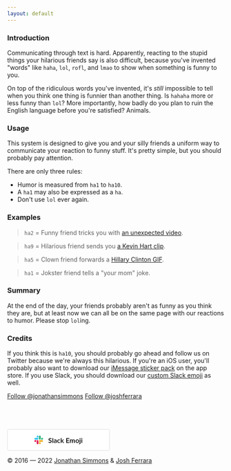 ```yaml
---
layout: default
---
```


### Introduction
Communicating through text is hard. Apparently, reacting to the stupid things your hilarious friends say is also difficult, because you've invented "words" like `haha`, `lol`, `rofl`, and `lmao` to show when something is funny to you. 

On top of the ridiculous words you've invented, it's _still_ impossible to tell when you think one thing is funnier than another thing. Is `hahaha` more or less funny than `lol`? More importantly, how badly do you plan to ruin the English language before you're satisfied? Animals.

### Usage
This system is designed to give you and your silly friends a uniform way to communicate your reaction to funny stuff. It's pretty simple, but you should probably pay attention.

There are only three rules: 

- Humor is measured from `ha1` to `ha10`.
- A `ha1` may also be expressed as a `ha`.
- Don't use `lol` ever again.

### Examples

> `ha2` = Funny friend tricks you with [an unexpected video](https://youtu.be/dQw4w9WgXcQ).

> `ha9` = Hilarious friend sends you [a Kevin Hart clip](https://youtu.be/NFvOdmTF57c).

> `ha5` = Clown friend forwards a [Hillary Clinton GIF](http://i.giphy.com/bSjzF3P9vMFZ6.gif).

> `ha1` = Jokster friend tells a "your mom" joke.

### Summary
At the end of the day, your friends probably aren't as funny as you think they are, but at least now we can all be on the same page with our reactions to humor. Please stop `lol`ing.

### Credits
If you think this is `ha10`, you should probably go ahead and follow us on Twitter because we're always this hilarious. If you're an iOS user, you'll probably also want to download our [iMessage sticker pack](https://itunes.apple.com/us/app/the-haha-scale-sticker-pack/id1158631658?mt=8) on the app store. If you use Slack, you should download our [custom Slack emoji](https://hahascale.lol/haha-scale-slack-emoji.zip) as well.

<a class="twitter-follow-button" data-size="large" data-show-count="false" href="https://twitter.com/jonathansimmons">Follow @jonathansimmons</a>
<a class="twitter-follow-button" data-size="large" data-show-count="false" href="https://twitter.com/joshferrara">Follow @joshferrara</a>

<a href="https://itunes.apple.com/us/app/the-haha-scale-sticker-pack/id1158631658?mt=8" style="display:inline-block;overflow:hidden;background:url(https://linkmaker.itunes.apple.com/images/badges/en-us/badge_appstore-lrg.svg) no-repeat;width:165px;height:40px;"></a>

<a href="https://hahascale.lol/haha-scale-slack-emoji.zip" style="align-items:center;color:#000;background-color:#fff;border:1px solid #ddd;border-radius:4px;display:inline-flex;font-family:Lato, sans-serif;font-size:16px;font-weight:600;height:48px;justify-content:center;text-decoration:none;width:236px"><svg xmlns="http://www.w3.org/2000/svg" style="height:20px;width:20px;margin-right:12px" viewBox="0 0 122.8 122.8"><path d="M25.8 77.6c0 7.1-5.8 12.9-12.9 12.9S0 84.7 0 77.6s5.8-12.9 12.9-12.9h12.9v12.9zm6.5 0c0-7.1 5.8-12.9 12.9-12.9s12.9 5.8 12.9 12.9v32.3c0 7.1-5.8 12.9-12.9 12.9s-12.9-5.8-12.9-12.9V77.6z" fill="#e01e5a"></path><path d="M45.2 25.8c-7.1 0-12.9-5.8-12.9-12.9S38.1 0 45.2 0s12.9 5.8 12.9 12.9v12.9H45.2zm0 6.5c7.1 0 12.9 5.8 12.9 12.9s-5.8 12.9-12.9 12.9H12.9C5.8 58.1 0 52.3 0 45.2s5.8-12.9 12.9-12.9h32.3z" fill="#36c5f0"></path><path d="M97 45.2c0-7.1 5.8-12.9 12.9-12.9s12.9 5.8 12.9 12.9-5.8 12.9-12.9 12.9H97V45.2zm-6.5 0c0 7.1-5.8 12.9-12.9 12.9s-12.9-5.8-12.9-12.9V12.9C64.7 5.8 70.5 0 77.6 0s12.9 5.8 12.9 12.9v32.3z" fill="#2eb67d"></path><path d="M77.6 97c7.1 0 12.9 5.8 12.9 12.9s-5.8 12.9-12.9 12.9-12.9-5.8-12.9-12.9V97h12.9zm0-6.5c-7.1 0-12.9-5.8-12.9-12.9s5.8-12.9 12.9-12.9h32.3c7.1 0 12.9 5.8 12.9 12.9s-5.8 12.9-12.9 12.9H77.6z" fill="#ecb22e"></path></svg>Slack Emoji</a>

<span class="copyright">&copy; 2016 — 2022 [Jonathan Simmons](http://jonathandsimmons.com/) & [Josh Ferrara](http://joshferrara.com)</span>
